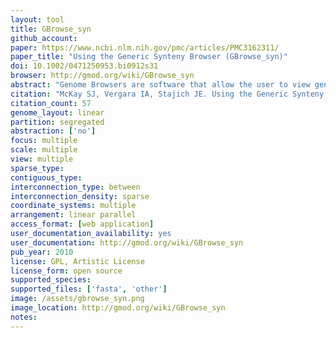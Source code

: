 ```yaml
---
layout: tool 
title: GBrowse_syn
github_account: 
paper: https://www.ncbi.nlm.nih.gov/pmc/articles/PMC3162311/
paper_title: "Using the Generic Synteny Browser (GBrowse_syn)"
doi: 10.1002/0471250953.bi0912s31
browser: http://gmod.org/wiki/GBrowse_syn
abstract: "Genome Browsers are software that allow the user to view genome annotations in the context of a reference sequence, such as a chromosome, contig, scaffold, etc. The Generic Genome Browser (GBrowse) is an open source genome browser package developed as part of the Generic Model Database Project (see Unit 9.9; Stein et at., 2002). The increasing number of sequenced genomes has to a corresponding growth in the field of comparative genomics, which requires methods to view and compare multiple genomes. Using the same software framework as GBrowse, the Generic Synteny Browser (GBrowse_syn) allows the comparison of co-linear regions of multiple genomes using the familiar GBrowse-style web page. Like GBrowse, GBrowse_syn can be configured to display any organism and is currently the synteny browser used for model organisms such as C. elegans (WormBase; www.wormbase.org; see Unit 1.8) and Arabidopsis (TAIR; www.arabidopsis.org; see Unit 1.11). GBrowse_syn is part of the GBrowse software package and can be downloaded from the web and run on any unix-like operating system, such as Linux, Solaris, Mac OS X etc. GBrowse_syn is still under active development. This unit will cover installation and configuration as part of the current stable version of GBrowse (v1.71)."
citation: "McKay SJ, Vergara IA, Stajich JE. Using the Generic Synteny Browser (GBrowse_syn). Curr Protoc Bioinformatics. Wiley Online Library; 2010;Chapter 9: Unit 9.12."
citation_count: 57
genome_layout: linear
partition: segregated
abstraction: ['no']
focus: multiple
scale: multiple
view: multiple
sparse_type: 
contiguous_type: 
interconnection_type: between
interconnection_density: sparse
coordinate_systems: multiple
arrangement: linear parallel
access_format: [web application]
user_documentation_availability: yes
user_documentation: http://gmod.org/wiki/GBrowse_syn
pub_year: 2010
license: GPL, Artistic License
license_form: open source
supported_species: 
supported_files: ['fasta', 'other']
image: /assets/gbrowse_syn.png
image_location: http://gmod.org/wiki/GBrowse_syn
notes: 
---
```

